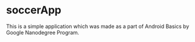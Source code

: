 # soccerApp

This is a simple application which was made as a part of Android Basics by Google Nanodegree Program.
